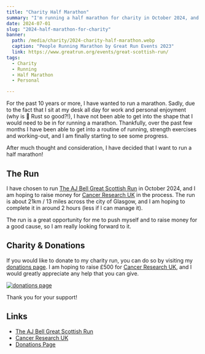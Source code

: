 ```yaml
---
title: "Charity Half Marathon"
summary: "I'm running a half marathon for charity in October 2024, and I need your help!"
date: 2024-07-01
slug: "2024-half-marathon-for-charity"
banner:
  path: /media/charity/2024-charity-half-marathon.webp
  caption: "People Running Marathon by Great Run Events 2023"
  link: https://www.greatrun.org/events/great-scottish-run/ 
tags:
  - Charity
  - Running
  - Half Marathon
  - Personal

---
```


For the past 10 years or more, I have wanted to run a marathon.
Sadly, due to the fact that I sit at my desk all day for work and personal enjoyment (why is 🦀 Rust so good?!), I have not been able to get into the shape that I would need to be in for running a marathon.
Thankfully, over the past few months I have been able to get into a routine of running, strength exercises and working-out, and I am finally starting to see some progress.

After much thought and consideration, I have decided that I want to run a half marathon!

## The Run

I have chosen to run [The AJ Bell Great Scottish Run][half-marathon] in October 2024, and I am hoping to raise money for [Cancer Research UK][charity] in the process.
The run is about 21km / 13 miles across the city of Glasgow, and I am hoping to complete it in around 2 hours (less if I can manage it).

The run is a great opportunity for me to push myself and to raise money for a good cause, so I am really looking forward to it.

## Charity & Donations

If you would like to donate to my charity run, you can do so by visiting my [donations page][donations].
I am hoping to raise £500 for [Cancer Research UK][charity], and I would greatly appreciate any help that you can give.

[![donations page](/media/charity/donate.webp)][donations]

Thank you for your support!

## Links

- [The AJ Bell Great Scottish Run][half-marathon]
- [Cancer Research UK][charity]
- [Donations Page][donations]

<!-- Resouceses -->

[half-marathon]: https://www.greatrun.org/events/great-scottish-run/ 
[charity]: https://www.cancerresearchuk.org/
[donations]: https://ajbellgreatscottishrun2024.enthuse.com/pf/mathew-payne

